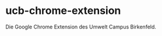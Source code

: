 ucb-chrome-extension
====================

Die Google Chrome Extension des Umwelt Campus Birkenfeld.
